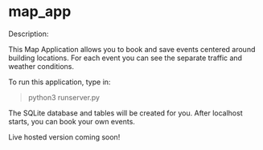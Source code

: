 # map_app

Description:

This Map Application allows you to book and save events centered around building locations. For each event you can see the separate traffic and weather conditions. 

To run this application, type in:
> python3 runserver.py

The SQLite database and tables will be created for you. After localhost starts, you can book your own events. 

Live hosted version coming soon!
